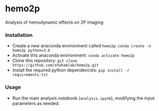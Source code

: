 # hemo2p

Analysis of hemodynamic effects on 2P imaging

### Installation

- Create a new anaconda environment called `hemo2p`: `conda create -n hemo2p python=3.8`
- Activate this anaconda environment: `conda activate hemo2p`
- Clone this repository: `git clone https://github.com/shohamlab/hemo2p.git`
- Install the required python dependencies: `pip install -r requirements.txt`

### Usage

- Run the main analysis notebook (`analysis.ipynb`), modifying the input parameters as needed.